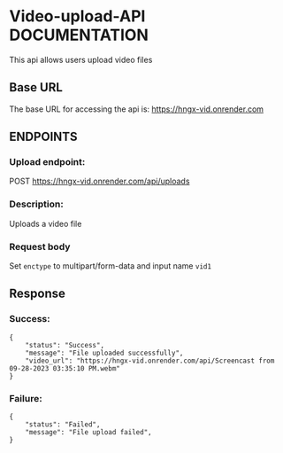 # Video-upload-API DOCUMENTATION
This api allows users upload video files

## Base URL
The base URL for accessing the api is:
https://hngx-vid.onrender.com

## ENDPOINTS
### Upload endpoint:
POST https://hngx-vid.onrender.com/api/uploads
### Description: 
Uploads a video file

### Request body
Set ```enctype``` to multipart/form-data and input name ```vid1```

## Response
### Success:
```
{
    "status": "Success",
    "message": "File uploaded successfully",
    "video_url": "https://hngx-vid.onrender.com/api/Screencast from 09-28-2023 03:35:10 PM.webm"
}
```
### Failure:
```
{
    "status": "Failed",
    "message": "File upload failed",
}
